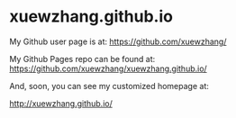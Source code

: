 # xuewzhang.github.io

My Github user page is at: 
https://github.com/xuewzhang/

My Github Pages repo can be found at:  
https://github.com/xuewzhang/xuewzhang.github.io/

And, soon, you can see my customized homepage at:

http://xuewzhang.github.io/
